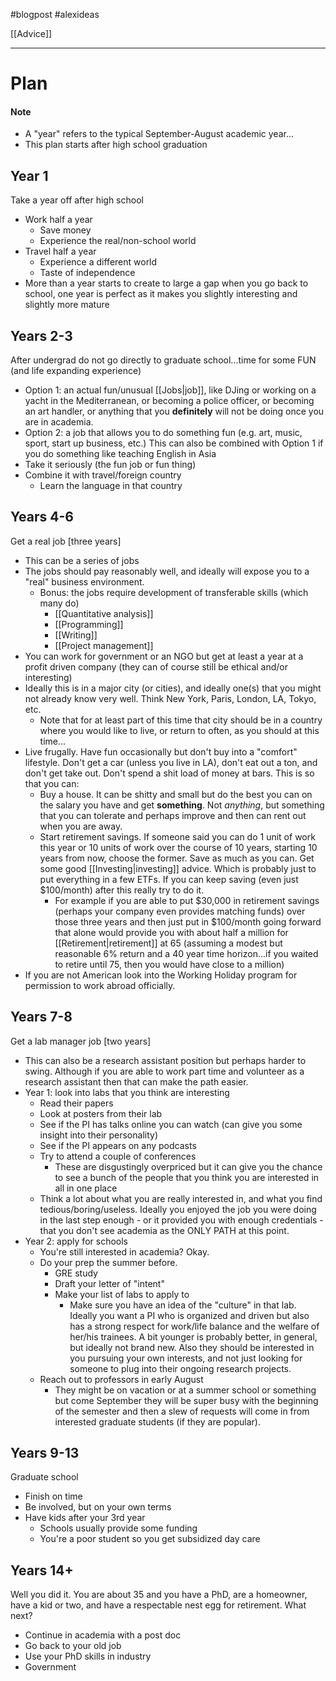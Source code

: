 #blogpost
#alexideas

[[Advice]]

---

# Plan

#### Note
- A "year" refers to the typical September-August academic year...
- This plan starts after high school graduation

## Year 1
Take a year off after high school 
- Work half a year
	- Save money
	- Experience the real/non-school world
- Travel half a year
	- Experience a different world
	- Taste of independence
- More than a year starts to create to large a gap when you go back to school, one year is perfect as it makes you slightly interesting and slightly more mature

## Years 2-3
After undergrad do not go directly to graduate school...time for some FUN (and life expanding experience)
- Option 1: an actual fun/unusual [[Jobs|job]], like DJing or working on a yacht in the Mediterranean, or becoming a police officer, or becoming an art handler, or anything that you **definitely** will not be doing once you are in academia.
- Option 2: a job that allows you to do something fun (e.g. art, music, sport, start up business, etc.) This can also be combined with Option 1 if you do something like teaching English in Asia
- Take it seriously (the fun job or fun thing)
- Combine it with travel/foreign country
	- Learn the language in that country

## Years 4-6
Get a real job [three years]
- This can be a series of jobs
- The jobs should pay reasonably well, and ideally will expose you to a "real" business environment. 
	- Bonus: the jobs require development of transferable skills (which many do)
		- [[Quantitative analysis]]
		- [[Programming]]
		- [[Writing]]
		- [[Project management]]
- You can work for government or an NGO but get at least a year at a profit driven company (they can of course still be ethical and/or interesting)
- Ideally this is in a major city (or cities), and ideally one(s) that you might not already know very well. Think New York, Paris, London, LA, Tokyo, etc.
	- Note that for at least part of this time that city should be in a country where you would like to live, or return to often, as you should at this time...
- Live frugally. Have fun occasionally but don't buy into a "comfort" lifestyle. Don't get a car (unless you live in LA), don't eat out a ton, and don't get take out. Don't spend a shit load of money at bars. This is so that you can:
	- Buy a house. It can be shitty and small but do the best you can on the salary you have and get **something**. Not *anything*, but something that you can tolerate and perhaps improve and then can rent out when you are away.
	- Start retirement savings. If someone said you can do 1 unit of work this year or 10 units of work over the course of 10 years, starting 10 years from now, choose the former. Save as much as you can. Get some good [[Investing|investing]] advice. Which is probably just to put everything in a few ETFs. If you can keep saving (even just $100/month) after this really try to do it.
		- For example if you are able to put $30,000 in retirement savings (perhaps your company even provides matching funds) over those three years and then just put in $100/month going forward that alone would provide you with about half a million for [[Retirement|retirement]] at 65 (assuming a modest but reasonable 6% return and a 40 year time horizon...if you waited to retire until 75, then you would have close to a million)
- If you are not American look into the Working Holiday program for permission to work abroad officially.

## Years 7-8
Get a lab manager job [two years]
- This can also be a research assistant position but perhaps harder to swing. Although if you are able to work part time and volunteer as a research assistant then that can make the path easier.
- Year 1: look into labs that you think are interesting
	- Read their papers
	- Look at posters from their lab
	- See if the PI has talks online you can watch (can give you some insight into their personality)
	- See if the PI appears on any podcasts
	- Try to attend a couple of conferences
		- These are disgustingly overpriced but it can give you the chance to see a bunch of the people that you think you are interested in all in one place
	- Think a lot about what you are really interested in, and what you find tedious/boring/useless. Ideally you enjoyed the job you were doing in the last step enough - or it provided you with enough credentials - that you don't see academia as the ONLY PATH at this point.
- Year 2: apply for schools
	- You're still interested in academia? Okay.
	- Do your prep the summer before.
		- GRE study
		- Draft your letter of "intent"
		- Make your list of labs to apply to
			- Make sure you have an idea of the "culture" in that lab. Ideally you want a PI who is organized and driven but also has a strong respect for work/life balance and the welfare of her/his trainees. A bit younger is probably better, in general, but ideally not brand new. Also they should be interested in you pursuing your own interests, and not just looking for someone to plug into their ongoing research projects.
	- Reach out to professors in early August
		- They might be on vacation or at a summer school or something but come September they will be super busy with the beginning of the semester and then a slew of requests will come in from interested graduate students (if they are popular).

## Years 9-13
Graduate school
- Finish on time
- Be involved, but on your own terms
- Have kids after your 3rd year
	- Schools usually provide some funding
	- You're a poor student so you get subsidized day care

## Years 14+
Well you did it. You are about 35 and you have a PhD, are a homeowner, have a kid or two, and have a respectable nest egg for retirement. What next?
- Continue in academia with a post doc
- Go back to your old job
- Use your PhD skills in industry
- Government

